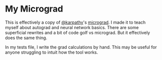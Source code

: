 # My Micrograd

This is effectively a copy of [@karpathy](https://github.com/karpathy)'s [micrograd](https://github.com/karpathy/micrograd). I made it to teach myself about autograd and neural network basics. There are some superficial rewrites and a bit of code golf vs micrograd. But it effectively does the same thing.

In my tests file, I write the grad calculations by hand. This may be useful for anyone struggling to intuit how the tool works.

